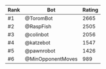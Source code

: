 Rank|Bot|Rating
---|---|---
#1|@ToromBot|2665
#2|@RaspFish|2505
#3|@colinbot|2056
#4|@katzebot|1547
#5|@pawnrobot|1426
#6|@MinOpponentMoves|989

